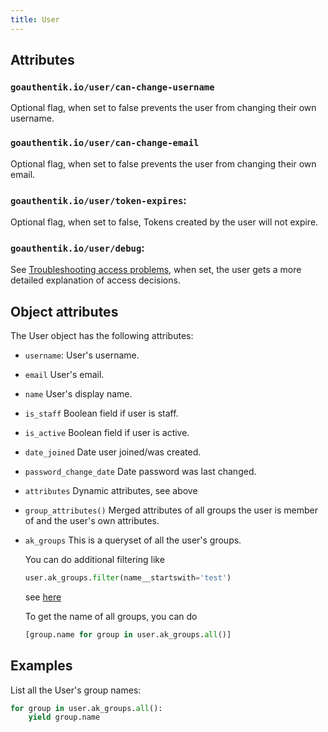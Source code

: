 ```yaml
---
title: User
---
```


## Attributes

### `goauthentik.io/user/can-change-username`

Optional flag, when set to false prevents the user from changing their own username.

### `goauthentik.io/user/can-change-email`

Optional flag, when set to false prevents the user from changing their own email.

### `goauthentik.io/user/token-expires`:

Optional flag, when set to false, Tokens created by the user will not expire.

### `goauthentik.io/user/debug`:

See [Troubleshooting access problems](../troubleshooting/access.md), when set, the user gets a more detailed explanation of access decisions.

## Object attributes

The User object has the following attributes:

- `username`: User's username.
- `email` User's email.
- `name` User's display name.
- `is_staff` Boolean field if user is staff.
- `is_active` Boolean field if user is active.
- `date_joined` Date user joined/was created.
- `password_change_date` Date password was last changed.
- `attributes` Dynamic attributes, see above
- `group_attributes()` Merged attributes of all groups the user is member of and the user's own attributes.
- `ak_groups` This is a queryset of all the user's groups.

    You can do additional filtering like
    ```python
    user.ak_groups.filter(name__startswith='test')
    ```
    see [here](https://docs.djangoproject.com/en/3.1/ref/models/querysets/#id4)

    To get the name of all groups, you can do
    ```python
    [group.name for group in user.ak_groups.all()]
    ```

## Examples

List all the User's group names:

```python
for group in user.ak_groups.all():
    yield group.name
```
